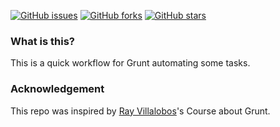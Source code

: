 [![GitHub issues](https://img.shields.io/github/issues/DevelopSmith/gruntworkflow.svg)](https://github.com/DevelopSmith/gruntworkflow/issues) [![GitHub forks](https://img.shields.io/github/forks/DevelopSmith/gruntworkflow.svg)](https://github.com/DevelopSmith/gruntworkflow/network) [![GitHub stars](https://img.shields.io/github/stars/DevelopSmith/gruntworkflow.svg)](https://github.com/DevelopSmith/gruntworkflow/stargazers)

### What is this?
This is a quick workflow for Grunt automating some tasks.

### Acknowledgement
This repo was inspired by [Ray Villalobos](https://github.com/planetoftheweb/gruntworkflows/)'s Course about Grunt.
